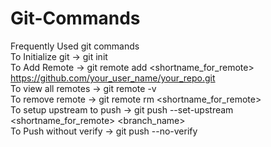 # Git-Commands
Frequently Used git commands<br />
To Initialize git -> git init<br />
To Add Remote -> git remote add <shortname_for_remote> https://github.com/your_user_name/your_repo.git<br />
To view all remotes -> git remote -v<br />
To remove remote -> git remote rm <shortname_for_remote><br />
To setup upstream to push -> git push --set-upstream <shortname_for_remote> <branch_name><br />
To Push without verify -> git push --no-verify<br />
